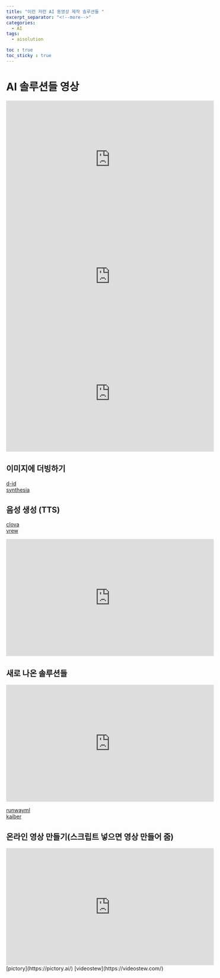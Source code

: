 ```yaml
---
title: "이런 저런 AI 동영상 제작 솔루션들 "
excerpt_separator: "<!--more-->"
categories:
  - AI
tags:
  - aisolution

toc : true
toc_sticky : true
---
```


# AI 솔루션들 영상
<iframe width="560" height="315" src="https://www.youtube.com/embed/Ba5bs548ORA" frameborder="0" allowfullscreen></iframe>   

<iframe width="560" height="315" src="https://www.youtube.com/embed/ZdFMpKT_wO0" frameborder="0" allowfullscreen></iframe>   

<iframe width="560" height="315" src="https://www.youtube.com/embed/rv23EXwB1Ac" frameborder="0" allowfullscreen></iframe>   


## 이미지에 더빙하기
[d-id](https://studio.d-id.com/)     
[synthesia](https://www.synthesia.io/)   

## 음성 생성 (TTS)
[clova](https://clova.ai/m/voice/)  
[vrew](https://vrew.voyagerx.com/ko/try/index.html)  
<iframe width="560" height="315" src="https://www.youtube.com/embed/2z_10gFjBqs" frameborder="0" allowfullscreen></iframe>   

## 새로 나온 솔루션들
<iframe width="560" height="315" src="https://www.youtube.com/embed/DtC_fexN-r0" frameborder="0" allowfullscreen></iframe>    

[runwayml](https://runwayml.com/)   
[kaiber](https://kaiber.ai/)   

## 온라인 영상 만들기(스크립트 넣으면 영상 만들어 줌)
<iframe width="560" height="315" src="https://www.youtube.com/embed/_NfFL5aNnZg" frameborder="0" allowfullscreen></iframe>    
[pictory](https://pictory.ai/)  
[videostew](https://videostew.com/)   
